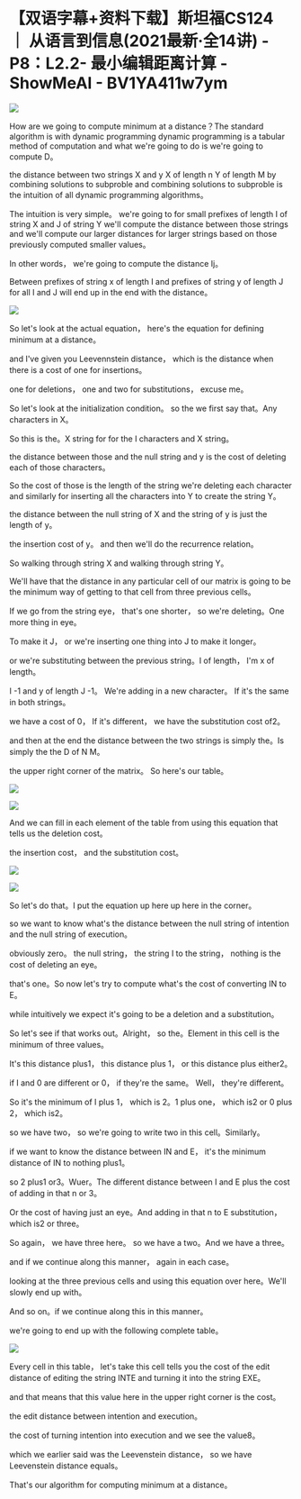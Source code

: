 # 【双语字幕+资料下载】斯坦福CS124 ｜ 从语言到信息(2021最新·全14讲) - P8：L2.2- 最小编辑距离计算 - ShowMeAI - BV1YA411w7ym

![](img/2b574f42336a1dcd430ec82879d6543b_0.png)

How are we going to compute minimum at a distance？The standard algorithm is with dynamic programming dynamic programming is a tabular method of computation and what we're going to do is we're going to compute D。

 the distance between two strings X and y X of length n Y of length M by combining solutions to subproble and combining solutions to subproble is the intuition of all dynamic programming algorithms。

 The intuition is very simple。 we're going to for small prefixes of length I of string X and J of string Y we'll compute the distance between those strings and we'll compute our larger distances for larger strings based on those previously computed smaller values。

 In other words， we're going to compute the distance Ij。

Between prefixes of string x of length I and prefixes of string y of length J for all I and J will end up in the end with the distance。



![](img/2b574f42336a1dcd430ec82879d6543b_2.png)

So let's look at the actual equation， here's the equation for defining minimum at a distance。

 and I've given you Leevennstein distance， which is the distance when there is a cost of one for insertions。

 one for deletions， one and two for substitutions， excuse me。

So let's look at the initialization condition。 so the we first say that。Any characters in X。

 So this is the。X string for for the I characters and X string。

 the distance between those and the null string and y is the cost of deleting each of those characters。

 So the cost of those is the length of the string we're deleting each character and similarly for inserting all the characters into Y to create the string Y。

 the distance between the null string of X and the string of y is just the length of y。

 the insertion cost of y。 and then we'll do the recurrence relation。

 So walking through string X and walking through string Y。

We'll have that the distance in any particular cell of our matrix is going to be the minimum way of getting to that cell from three previous cells。

 If we go from the string eye， that's one shorter， so we're deleting。One more thing in eye。

To make it J， or we're inserting one thing into J to make it longer。

 or we're substituting between the previous string。I of length， I'm x of length。

 I -1 and y of length J -1。 We're adding in a new character。 If it's the same in both strings。

 we have a cost of 0， If it's different， we have the substitution cost of2。

 and then at the end the distance between the two strings is simply the。Is simply the the D of N M。

 the upper right corner of the matrix。 So here's our table。



![](img/2b574f42336a1dcd430ec82879d6543b_4.png)

![](img/2b574f42336a1dcd430ec82879d6543b_5.png)

And we can fill in each element of the table from using this equation that tells us the deletion cost。

 the insertion cost， and the substitution cost。

![](img/2b574f42336a1dcd430ec82879d6543b_7.png)

![](img/2b574f42336a1dcd430ec82879d6543b_8.png)

So let's do that。I put the equation up here up here in the corner。

 so we want to know what's the distance between the null string of intention and the null string of execution。

 obviously zero。 the null string， the string I to the string， nothing is the cost of deleting an eye。

 that's one。So now let's try to compute what's the cost of converting IN to E。

 while intuitively we expect it's going to be a deletion and a substitution。

So let's see if that works out。Alright， so the。Element in this cell is the minimum of three values。

 It's this distance plus1， this distance plus 1， or this distance plus either2。

 if I and 0 are different or 0， if they're the same。 Well， they're different。

 So it's the minimum of I plus 1， which is 2。1 plus one， which is2 or 0 plus 2， which is2。

 so we have two， so we're going to write two in this cell。Similarly。

 if we want to know the distance between IN and E， it's the minimum distance of IN to nothing plus1。

 so 2 plus1 or3。Wuer。The different distance between I and E plus the cost of adding in that n or 3。

Or the cost of having just an eye。And adding in that n to E substitution， which is2 or three。

 So again， we have three here。 so we have a two。And we have a three。

 and if we continue along this manner， again in each case。

 looking at the three previous cells and using this equation over here。We'll slowly end up with。

And so on。if we continue along this in this manner。

 we're going to end up with the following complete table。



![](img/2b574f42336a1dcd430ec82879d6543b_10.png)

Every cell in this table， let's take this cell tells you the cost of the edit distance of editing the string INTE and turning it into the string EXE。

 and that means that this value here in the upper right corner is the cost。

 the edit distance between intention and execution。

 the cost of turning intention into execution and we see the value8。

 which we earlier said was the Leevenstein distance， so we have Leevenstein distance equals。

That's our algorithm for computing minimum at a distance。

